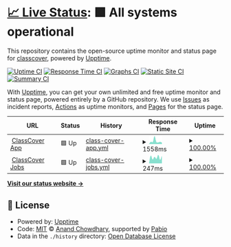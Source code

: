 # [📈 Live Status](https://status.classcover.com.au): <!--live status--> **🟩 All systems operational**

This repository contains the open-source uptime monitor and status page for [classcover](https://status.classcover.com.au), powered by [Upptime](https://github.com/upptime/upptime).

[![Uptime CI](https://github.com/classcover/upptime/workflows/Uptime%20CI/badge.svg)](https://github.com/classcover/upptime/actions?query=workflow%3A%22Uptime+CI%22)
[![Response Time CI](https://github.com/classcover/upptime/workflows/Response%20Time%20CI/badge.svg)](https://github.com/classcover/upptime/actions?query=workflow%3A%22Response+Time+CI%22)
[![Graphs CI](https://github.com/classcover/upptime/workflows/Graphs%20CI/badge.svg)](https://github.com/classcover/upptime/actions?query=workflow%3A%22Graphs+CI%22)
[![Static Site CI](https://github.com/classcover/upptime/workflows/Static%20Site%20CI/badge.svg)](https://github.com/classcover/upptime/actions?query=workflow%3A%22Static+Site+CI%22)
[![Summary CI](https://github.com/classcover/upptime/workflows/Summary%20CI/badge.svg)](https://github.com/classcover/upptime/actions?query=workflow%3A%22Summary+CI%22)

With [Upptime](https://upptime.js.org), you can get your own unlimited and free uptime monitor and status page, powered entirely by a GitHub repository. We use [Issues](https://github.com/classcover/upptime/issues) as incident reports, [Actions](https://github.com/classcover/upptime/actions) as uptime monitors, and [Pages](https://status.classcover.com.au) for the status page.

<!--start: status pages-->
<!-- This summary is generated by Upptime (https://github.com/upptime/upptime) -->
<!-- Do not edit this manually, your changes will be overwritten -->
<!-- prettier-ignore -->
| URL | Status | History | Response Time | Uptime |
| --- | ------ | ------- | ------------- | ------ |
| <img alt="" src="https://icons.duckduckgo.com/ip3/app.classcover.com.au.ico" height="13"> [ClassCover App](https://app.classcover.com.au) | 🟩 Up | [class-cover-app.yml](https://github.com/classcover/upptime/commits/HEAD/history/class-cover-app.yml) | <details><summary><img alt="Response time graph" src="./graphs/class-cover-app/response-time-week.png" height="20"> 1558ms</summary><br><a href="https://status.classcover.com.au/history/class-cover-app"><img alt="Response time 1348" src="https://img.shields.io/endpoint?url=https%3A%2F%2Fraw.githubusercontent.com%2Fclasscover%2Fupptime%2FHEAD%2Fapi%2Fclass-cover-app%2Fresponse-time.json"></a><br><a href="https://status.classcover.com.au/history/class-cover-app"><img alt="24-hour response time 1253" src="https://img.shields.io/endpoint?url=https%3A%2F%2Fraw.githubusercontent.com%2Fclasscover%2Fupptime%2FHEAD%2Fapi%2Fclass-cover-app%2Fresponse-time-day.json"></a><br><a href="https://status.classcover.com.au/history/class-cover-app"><img alt="7-day response time 1558" src="https://img.shields.io/endpoint?url=https%3A%2F%2Fraw.githubusercontent.com%2Fclasscover%2Fupptime%2FHEAD%2Fapi%2Fclass-cover-app%2Fresponse-time-week.json"></a><br><a href="https://status.classcover.com.au/history/class-cover-app"><img alt="30-day response time 1189" src="https://img.shields.io/endpoint?url=https%3A%2F%2Fraw.githubusercontent.com%2Fclasscover%2Fupptime%2FHEAD%2Fapi%2Fclass-cover-app%2Fresponse-time-month.json"></a><br><a href="https://status.classcover.com.au/history/class-cover-app"><img alt="1-year response time 1348" src="https://img.shields.io/endpoint?url=https%3A%2F%2Fraw.githubusercontent.com%2Fclasscover%2Fupptime%2FHEAD%2Fapi%2Fclass-cover-app%2Fresponse-time-year.json"></a></details> | <details><summary><a href="https://status.classcover.com.au/history/class-cover-app">100.00%</a></summary><a href="https://status.classcover.com.au/history/class-cover-app"><img alt="All-time uptime 99.98%" src="https://img.shields.io/endpoint?url=https%3A%2F%2Fraw.githubusercontent.com%2Fclasscover%2Fupptime%2FHEAD%2Fapi%2Fclass-cover-app%2Fuptime.json"></a><br><a href="https://status.classcover.com.au/history/class-cover-app"><img alt="24-hour uptime 100.00%" src="https://img.shields.io/endpoint?url=https%3A%2F%2Fraw.githubusercontent.com%2Fclasscover%2Fupptime%2FHEAD%2Fapi%2Fclass-cover-app%2Fuptime-day.json"></a><br><a href="https://status.classcover.com.au/history/class-cover-app"><img alt="7-day uptime 100.00%" src="https://img.shields.io/endpoint?url=https%3A%2F%2Fraw.githubusercontent.com%2Fclasscover%2Fupptime%2FHEAD%2Fapi%2Fclass-cover-app%2Fuptime-week.json"></a><br><a href="https://status.classcover.com.au/history/class-cover-app"><img alt="30-day uptime 100.00%" src="https://img.shields.io/endpoint?url=https%3A%2F%2Fraw.githubusercontent.com%2Fclasscover%2Fupptime%2FHEAD%2Fapi%2Fclass-cover-app%2Fuptime-month.json"></a><br><a href="https://status.classcover.com.au/history/class-cover-app"><img alt="1-year uptime 99.98%" src="https://img.shields.io/endpoint?url=https%3A%2F%2Fraw.githubusercontent.com%2Fclasscover%2Fupptime%2FHEAD%2Fapi%2Fclass-cover-app%2Fuptime-year.json"></a></details>
| <img alt="" src="https://icons.duckduckgo.com/ip3/jobs.classcover.com.au.ico" height="13"> [ClassCover Jobs](https://jobs.classcover.com.au) | 🟩 Up | [class-cover-jobs.yml](https://github.com/classcover/upptime/commits/HEAD/history/class-cover-jobs.yml) | <details><summary><img alt="Response time graph" src="./graphs/class-cover-jobs/response-time-week.png" height="20"> 247ms</summary><br><a href="https://status.classcover.com.au/history/class-cover-jobs"><img alt="Response time 258" src="https://img.shields.io/endpoint?url=https%3A%2F%2Fraw.githubusercontent.com%2Fclasscover%2Fupptime%2FHEAD%2Fapi%2Fclass-cover-jobs%2Fresponse-time.json"></a><br><a href="https://status.classcover.com.au/history/class-cover-jobs"><img alt="24-hour response time 161" src="https://img.shields.io/endpoint?url=https%3A%2F%2Fraw.githubusercontent.com%2Fclasscover%2Fupptime%2FHEAD%2Fapi%2Fclass-cover-jobs%2Fresponse-time-day.json"></a><br><a href="https://status.classcover.com.au/history/class-cover-jobs"><img alt="7-day response time 247" src="https://img.shields.io/endpoint?url=https%3A%2F%2Fraw.githubusercontent.com%2Fclasscover%2Fupptime%2FHEAD%2Fapi%2Fclass-cover-jobs%2Fresponse-time-week.json"></a><br><a href="https://status.classcover.com.au/history/class-cover-jobs"><img alt="30-day response time 245" src="https://img.shields.io/endpoint?url=https%3A%2F%2Fraw.githubusercontent.com%2Fclasscover%2Fupptime%2FHEAD%2Fapi%2Fclass-cover-jobs%2Fresponse-time-month.json"></a><br><a href="https://status.classcover.com.au/history/class-cover-jobs"><img alt="1-year response time 258" src="https://img.shields.io/endpoint?url=https%3A%2F%2Fraw.githubusercontent.com%2Fclasscover%2Fupptime%2FHEAD%2Fapi%2Fclass-cover-jobs%2Fresponse-time-year.json"></a></details> | <details><summary><a href="https://status.classcover.com.au/history/class-cover-jobs">100.00%</a></summary><a href="https://status.classcover.com.au/history/class-cover-jobs"><img alt="All-time uptime 99.98%" src="https://img.shields.io/endpoint?url=https%3A%2F%2Fraw.githubusercontent.com%2Fclasscover%2Fupptime%2FHEAD%2Fapi%2Fclass-cover-jobs%2Fuptime.json"></a><br><a href="https://status.classcover.com.au/history/class-cover-jobs"><img alt="24-hour uptime 100.00%" src="https://img.shields.io/endpoint?url=https%3A%2F%2Fraw.githubusercontent.com%2Fclasscover%2Fupptime%2FHEAD%2Fapi%2Fclass-cover-jobs%2Fuptime-day.json"></a><br><a href="https://status.classcover.com.au/history/class-cover-jobs"><img alt="7-day uptime 100.00%" src="https://img.shields.io/endpoint?url=https%3A%2F%2Fraw.githubusercontent.com%2Fclasscover%2Fupptime%2FHEAD%2Fapi%2Fclass-cover-jobs%2Fuptime-week.json"></a><br><a href="https://status.classcover.com.au/history/class-cover-jobs"><img alt="30-day uptime 100.00%" src="https://img.shields.io/endpoint?url=https%3A%2F%2Fraw.githubusercontent.com%2Fclasscover%2Fupptime%2FHEAD%2Fapi%2Fclass-cover-jobs%2Fuptime-month.json"></a><br><a href="https://status.classcover.com.au/history/class-cover-jobs"><img alt="1-year uptime 99.98%" src="https://img.shields.io/endpoint?url=https%3A%2F%2Fraw.githubusercontent.com%2Fclasscover%2Fupptime%2FHEAD%2Fapi%2Fclass-cover-jobs%2Fuptime-year.json"></a></details>

<!--end: status pages-->

[**Visit our status website →**](https://status.classcover.com.au)

## 📄 License

- Powered by: [Upptime](https://github.com/upptime/upptime)
- Code: [MIT](./LICENSE) © [Anand Chowdhary](https://anandchowdhary.com), supported by [Pabio](https://pabio.com)
- Data in the `./history` directory: [Open Database License](https://opendatacommons.org/licenses/odbl/1-0/)
